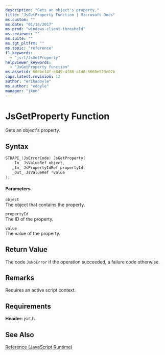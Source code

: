 ```yaml
---
description: "Gets an object's property."
title: "JsGetProperty Function | Microsoft Docs"
ms.custom: ""
ms.date: "01/18/2017"
ms.prod: "windows-client-threshold"
ms.reviewer: ""
ms.suite: ""
ms.tgt_pltfrm: ""
ms.topic: "reference"
f1_keywords: 
  - "jsrt/JsGetProperty"
helpviewer_keywords: 
  - "JsGetProperty function"
ms.assetid: 606bc14f-e849-4f88-a148-6660e923c07b
caps.latest.revision: 12
author: "erikadoyle"
ms.author: "edoyle"
manager: "jken"
---
```

# JsGetProperty Function
Gets an object's property.  
  
## Syntax  
  
```cpp  
STDAPI_(JsErrorCode) JsGetProperty(  
   _In_ JsValueRef object,  
   _In_ JsPropertyIdRef propertyId,  
   _Out_ JsValueRef *value  
);  
```  
  
#### Parameters  
 `object`  
 The object that contains the property.  
  
 `propertyId`  
 The ID of the property.  
  
 `value`  
 The value of the property.  
  
## Return Value  
 The code `JsNoError` if the operation succeeded, a failure code otherwise.  
  
## Remarks  
 Requires an active script context.  
  
## Requirements  
 **Header:** jsrt.h  
  
## See Also  
 [Reference (JavaScript Runtime)](../chakra-hosting/reference-javascript-runtime.md)